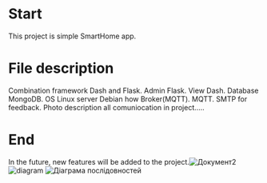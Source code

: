 # Start
This project is simple SmartHome app.

# File description
Combination framework Dash and Flask.
Admin Flask.
View Dash.
Database MongoDB.
OS Linux server Debian how Broker(MQTT).
MQTT.
SMTP for feedback.
Photo description all comuniocation in project.....
# End
In the future, new features will be added to the project.![Документ2](https://user-images.githubusercontent.com/74335902/128578283-29512dad-2199-4cc2-aaf1-cedf8bea133a.jpg)
![diagram](https://user-images.githubusercontent.com/74335902/128578314-bb94be83-04a6-45f5-a09a-fd38f6c72ede.jpg)
![Діаграма послідовностей](https://user-images.githubusercontent.com/74335902/128578477-e3f0580f-6707-404c-b3d3-55586604f236.jpg)
